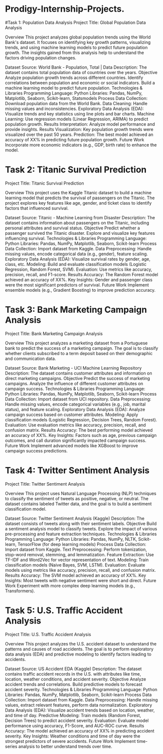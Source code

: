 # Prodigy-Internship-Projects.
#Task 1: Population Data Analysis
Project Title: Global Population Data Analysis

Overview
This project analyzes global population trends using the World Bank's dataset. It focuses on identifying key growth patterns, visualizing trends, and using machine learning models to predict future population growth. The insights gained from this analysis help to understand the factors driving population changes.

Dataset
Source: World Bank - Population, Total | Data
Description: The dataset contains total population data of countries over the years.
Objective
Analyze population growth trends across different countries.
Identify correlations between population and economic or social indicators.
Build a machine learning model to predict future population.
Technologies & Libraries
Programming Language: Python
Libraries: Pandas, NumPy, Matplotlib, Seaborn, Scikit-learn, Statsmodels
Process
Data Collection: Download population data from the World Bank.
Data Cleaning: Handle missing values and inconsistencies.
Exploratory Data Analysis (EDA): Visualize trends and key statistics using line plots and bar charts.
Machine Learning: Use regression models (Linear Regression, ARIMA) to predict population growth.
Results Interpretation: Analyze model performance and provide insights.
Results
Visualization: Key population growth trends were visualized over the past 50 years.
Prediction: The best model achieved an accuracy of XX% in predicting future population growth.
Future Work
Incorporate more economic indicators (e.g., GDP, birth rate) to enhance the model.


# Task 2: Titanic Survival Prediction
Project Title: Titanic Survival Prediction

Overview
This project uses the Kaggle Titanic dataset to build a machine learning model that predicts the survival of passengers on the Titanic. The project explores key features like age, gender, and ticket class to identify factors that influenced survival.

Dataset
Source: Titanic - Machine Learning from Disaster
Description: The dataset contains information about passengers on the Titanic, including personal attributes and survival status.
Objective
Predict whether a passenger survived the Titanic disaster.
Explore and visualize key features influencing survival.
Technologies & Libraries
Programming Language: Python
Libraries: Pandas, NumPy, Matplotlib, Seaborn, Scikit-learn
Process
Data Collection: Import dataset from Kaggle.
Data Preprocessing: Handle missing values, encode categorical data (e.g., gender), feature scaling.
Exploratory Data Analysis (EDA): Visualize survival rates by gender, age, class, etc.
Modeling: Build and evaluate classification models (Logistic Regression, Random Forest, SVM).
Evaluation: Use metrics like accuracy, precision, recall, and F1-score.
Results
Accuracy: The Random Forest model achieved an accuracy of XX%.
Key Insights: Gender and passenger class were the most significant predictors of survival.
Future Work
Implement ensemble models (e.g., Gradient Boosting) to improve prediction accuracy.


# Task 3: Bank Marketing Campaign Analysis
Project Title: Bank Marketing Campaign Analysis

Overview
This project analyzes a marketing dataset from a Portuguese bank to predict the success of a marketing campaign. The goal is to classify whether clients subscribed to a term deposit based on their demographic and communication data.

Dataset
Source: Bank Marketing - UCI Machine Learning Repository
Description: The dataset contains customer attributes and information on direct marketing campaigns.
Objective
Predict the success of marketing campaigns.
Analyze the influence of different customer attributes on campaign success.
Technologies & Libraries
Programming Language: Python
Libraries: Pandas, NumPy, Matplotlib, Seaborn, Scikit-learn
Process
Data Collection: Import dataset from UCI repository.
Data Preprocessing: Handle missing values, encode categorical variables (e.g., job, marital status), and feature scaling.
Exploratory Data Analysis (EDA): Analyze campaign success based on customer attributes.
Modeling: Apply classification models (Logistic Regression, Decision Trees, Random Forest).
Evaluation: Use evaluation metrics like accuracy, precision, recall, and confusion matrix.
Results
Accuracy: The best performing model achieved an accuracy of XX%.
Key Insights: Factors such as age, previous campaign outcomes, and call duration significantly impacted campaign success.
Future Work
Implement advanced models like XGBoost to improve campaign success predictions.



# Task 4: Twitter Sentiment Analysis
Project Title: Twitter Sentiment Analysis

Overview
This project uses Natural Language Processing (NLP) techniques to classify the sentiment of tweets as positive, negative, or neutral. The dataset contains labeled Twitter data, and the goal is to build a sentiment classification model.

Dataset
Source: Twitter Sentiment Analysis (Kaggle)
Description: The dataset consists of tweets along with their sentiment labels.
Objective
Build a sentiment analysis model to classify tweets.
Explore the impact of various pre-processing and feature extraction techniques.
Technologies & Libraries
Programming Language: Python
Libraries: Pandas, NumPy, NLTK, Scikit-learn, TensorFlow (for deep learning models)
Process
Data Collection: Import dataset from Kaggle.
Text Preprocessing: Perform tokenization, stop-word removal, stemming, and lemmatization.
Feature Extraction: Use TF-IDF and Word2Vec for vector representation of text.
Modeling: Train classification models (Naive Bayes, SVM, LSTM).
Evaluation: Evaluate models using metrics like accuracy, precision, recall, and confusion matrix.
Results
Accuracy: The SVM model achieved an accuracy of XX%.
Key Insights: Most tweets with negative sentiment were short and direct.
Future Work
Experiment with more complex deep learning models (e.g., Transformers).



# Task 5: U.S. Traffic Accident Analysis
Project Title: U.S. Traffic Accident Analysis

Overview
This project analyzes the U.S. accident dataset to understand the patterns and causes of road accidents. The goal is to perform exploratory data analysis (EDA) and predictive modeling to identify factors leading to accidents.

Dataset
Source: US Accident EDA (Kaggle)
Description: The dataset contains traffic accident records in the U.S. with attributes like time, location, weather conditions, and accident severity.
Objective
Analyze accident trends and correlations.
Build predictive models to forecast accident severity.
Technologies & Libraries
Programming Language: Python
Libraries: Pandas, NumPy, Matplotlib, Seaborn, Scikit-learn
Process
Data Collection: Import dataset from Kaggle.
Data Preprocessing: Handle missing values, extract relevant features, perform data normalization.
Exploratory Data Analysis (EDA): Visualize accident trends based on location, weather, and time of day.
Predictive Modeling: Train models (Random Forest, Decision Trees) to predict accident severity.
Evaluation: Evaluate model performance using accuracy, F1-Score, and AUC-ROC curve.
Results
Accuracy: The model achieved an accuracy of XX% in predicting accident severity.
Key Insights: Weather conditions and time of day were the strongest predictors of severe accidents.
Future Work
Implement time-series analysis to better understand trends over time.
